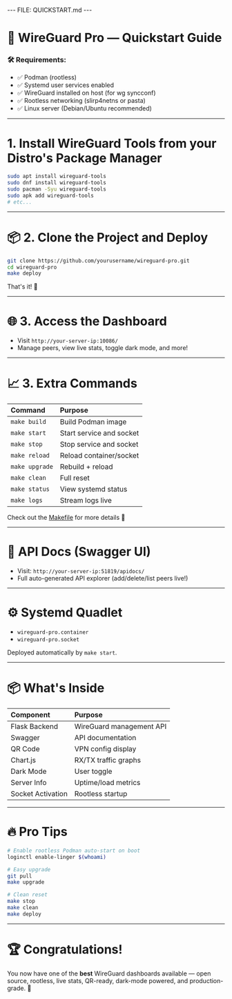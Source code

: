 --- FILE: QUICKSTART.md ---

# 🚀 WireGuard Pro — Quickstart Guide

### 🛠 Requirements:
- ✅ Podman (rootless)
- ✅ Systemd user services enabled
- ✅ WireGuard installed on host (for wg syncconf)
- ✅ Rootless networking (slirp4netns or pasta)
- ✅ Linux server (Debian/Ubuntu recommended)

---

# 1. Install WireGuard Tools from your Distro's Package Manager
```bash
sudo apt install wireguard-tools
sudo dnf install wireguard-tools
sudo pacman -Syu wireguard-tools
sudo apk add wireguard-tools
# etc...
```

---

# 📦 2. Clone the Project and Deploy

```bash
git clone https://github.com/yourusername/wireguard-pro.git
cd wireguard-pro
make deploy
```

That's it! 🎯

---

# 🌐 3. Access the Dashboard

- Visit `http://your-server-ip:10086/`
- Manage peers, view live stats, toggle dark mode, and more!

---

# 📈 3. Extra Commands

| Command | Purpose |
|:---|:---|
| `make build` | Build Podman image |
| `make start` | Start service and socket |
| `make stop` | Stop service and socket |
| `make reload` | Reload container/socket |
| `make upgrade` | Rebuild + reload |
| `make clean` | Full reset |
| `make status` | View systemd status |
| `make logs` | Stream logs live |

Check out the [Makefile](../Makefile) for more details 📖

---

# 📜 API Docs (Swagger UI)

- Visit: `http://your-server-ip:51819/apidocs/`
- Full auto-generated API explorer (add/delete/list peers live!)

---

# ⚙️ Systemd Quadlet

- `wireguard-pro.container`
- `wireguard-pro.socket`

Deployed automatically by `make start`.

---

# 📦 What's Inside

| Component | Purpose |
|:---|:---|
| Flask Backend | WireGuard management API |
| Swagger | API documentation |
| QR Code | VPN config display |
| Chart.js | RX/TX traffic graphs |
| Dark Mode | User toggle |
| Server Info | Uptime/load metrics |
| Socket Activation | Rootless startup |

---

# 🔥 Pro Tips

```bash
# Enable rootless Podman auto-start on boot
loginctl enable-linger $(whoami)

# Easy upgrade
git pull
make upgrade

# Clean reset
make stop
make clean
make deploy
```

---

# 🏆 Congratulations!

You now have one of the **best** WireGuard dashboards available — open source, rootless, live stats, QR-ready, dark-mode powered, and production-grade. 🚀

